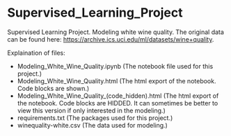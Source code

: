 # Supervised_Learning_Project
Supervised Learning Project. Modeling white wine quality.
The original data can be found here: https://archive.ics.uci.edu/ml/datasets/wine+quality.

Explaination of files:

  - Modeling_White_Wine_Quality.ipynb (The notebook file used for this project.)
  - Modeling_White_Wine_Quality.html (The html export of the notebook. Code blocks are shown.)
  - Modeling_White_Wine_Quality_(code_hidden).html (The html export of the notebook. Code blocks are HIDDED. It can sometimes be better to view this version if only interested in the modeling.)
  - requirements.txt (The packages used for this project.)
  - winequality-white.csv (The data used for modeling.)
